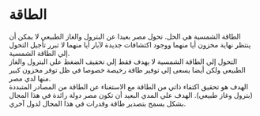 # الطاقة

الطاقة الشمسية هي الحل. تحول مصر بعيدا عن البترول والغاز الطبيعي لا يمكن أن ينتظر نهاية مخزون أيا منهما ووجود اكتشافات جديدة لآبار أيا منهما لا تبرر تأجيل التحول إلي الطاقة الشمسية.  
التحول إلي الطاقة الشمسية لا يهدف فقط إلي تخفيف الضغط علي البترول والغاز الطبيعي ولكن أيضا يسعى إلي توفير طاقة رخيصة خصوصا في ظل توفر مخزون كبير منها لدي مصر.  
الهدف هو تحقيق اكتفاء ذاتي من الطاقة مع الاستغناء عن الطاقة من المصادر المتبددة (بترول وغاز طبيعي). الهدف علي المدي البعيد أن تكون مصر دولة رائدة في هذا المجال بشكل يسمح بتصدير طاقة وقدرات في هذا المجال لدول آخري.  
